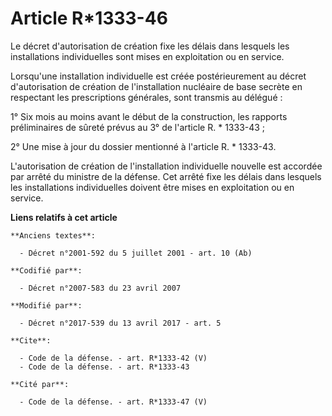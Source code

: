 # Article R*1333-46

Le décret d'autorisation de création fixe les délais dans lesquels les installations individuelles sont mises en exploitation
ou en service.

Lorsqu'une installation individuelle est créée postérieurement au décret d'autorisation de création de l'installation
nucléaire de base secrète en respectant les prescriptions générales, sont transmis au délégué :

1° Six mois au moins avant le début de la construction, les rapports préliminaires de sûreté prévus au 3° de l'article R. *
1333-43 ;

2° Une mise à jour du dossier mentionné à l'article R. * 1333-43.

L'autorisation de création de l'installation individuelle nouvelle est accordée par arrêté du ministre de la défense. Cet
arrêté fixe les délais dans lesquels les installations individuelles doivent être mises en exploitation ou en service.

**Liens relatifs à cet article**

	**Anciens textes**:

	  - Décret n°2001-592 du 5 juillet 2001 - art. 10 (Ab)

	**Codifié par**:

	  - Décret n°2007-583 du 23 avril 2007

	**Modifié par**:

	  - Décret n°2017-539 du 13 avril 2017 - art. 5

	**Cite**:

	  - Code de la défense. - art. R*1333-42 (V)
	  - Code de la défense. - art. R*1333-43

	**Cité par**:

	  - Code de la défense. - art. R*1333-47 (V)
